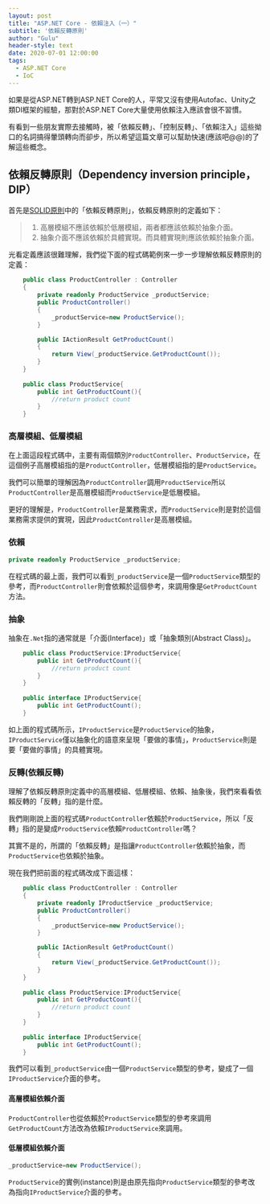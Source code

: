 ```yaml
---
layout: post
title: "ASP.NET Core - 依賴注入（一）"
subtitle: '依賴反轉原則'
author: "Gulu"
header-style: text
date: 2020-07-01 12:00:00
tags:
  - ASP.NET Core
  - IoC
---
```


如果是從ASP.NET轉到ASP.NET Core的人，平常又沒有使用Autofac、Unity之類DI框架的經驗，那對於ASP.NET Core大量使用依賴注入應該會很不習慣。

有看到一些朋友實際去接觸時，被「依賴反轉」、「控制反轉」、「依賴注入」這些拗口的名詞搞得暈頭轉向而卻步，所以希望這篇文章可以幫助快速(應該吧@@)的了解這些概念。



## 依賴反轉原則（Dependency inversion principle，DIP）

首先是[SOLID原則](https://zh.wikipedia.org/wiki/SOLID_(%E9%9D%A2%E5%90%91%E5%AF%B9%E8%B1%A1%E8%AE%BE%E8%AE%A1))中的「依賴反轉原則」，依賴反轉原則的定義如下：
> 1. 高層模組不應該依賴於低層模組，兩者都應該依賴於抽象介面。
> 2. 抽象介面不應該依賴於具體實現。而具體實現則應該依賴於抽象介面。

光看定義應該很難理解，我們從下面的程式碼範例來一步一步理解依賴反轉原則的定義：

```csharp
    public class ProductController : Controller
    {
        private readonly ProductService _productService;
        public ProductController()
        {
            _productService=new ProductService();
        }

        public IActionResult GetProductCount()
        {
            return View(_productService.GetProductCount());
        }
    }
    
    public class ProductService{
        public int GetProductCount(){
            //return product count
        }
    }
```

### 高層模組、低層模組
在上面這段程式碼中，主要有兩個類別`ProductController`、`ProductService`，在這個例子高層模組指的是`ProductController`，低層模組指的是`ProductService`。

我們可以簡單的理解因為`ProductController`調用`ProductService`所以`ProductController`是高層模組而`ProductService`是低層模組。

更好的理解是，`ProductController`是業務需求，而`ProductService`則是對於這個業務需求提供的實現，因此`ProductController`是高層模組。

### 依賴
```csharp
private readonly ProductService _productService;
```
在程式碼的最上面，我們可以看到`_productService`是一個`ProductService`類型的參考，而`ProductController`則會依賴於這個參考，來調用像是`GetProductCount`方法。

### 抽象
抽象在`.Net`指的通常就是「介面(Interface)」或「抽象類別(Abstract Class)」。
```csharp
    public class ProductService:IProductService{
        public int GetProductCount(){
            //return product count
        }
    }
    
    public interface IProductService{
        public int GetProductCount();
    }
```
如上面的程式碼所示，`IProductService`是`ProductService`的抽象，`IProductService`僅以抽象化的語意來呈現「要做的事情」，`ProductService`則是要「要做的事情」的具體實現。

### 反轉(依賴反轉)
理解了依賴反轉原則定義中的高層模組、低層模組、依賴、抽象後，我們來看看依賴反轉的「反轉」指的是什麼。

我們剛剛說上面的程式碼`ProductController`依賴於`ProductService`，所以「反轉」指的是變成`ProductService`依賴`ProductController`嗎？

其實不是的，所謂的「依賴反轉」是指讓`ProductController`依賴於抽象，而`ProductService`也依賴於抽象。

現在我們把前面的程式碼改成下面這樣：
```csharp
    public class ProductController : Controller
    {
        private readonly IProductService _productService;
        public ProductController()
        {
            _productService=new ProductService();
        }

        public IActionResult GetProductCount()
        {
            return View(_productService.GetProductCount());
        }
    }
    
    public class ProductService:IProductService{
        public int GetProductCount(){
            //return product count
        }
    }
    
    public interface IProductService{
        public int GetProductCount();
    }
```

我們可以看到`_productService`由一個`ProductService`類型的參考，變成了一個`IProductService`介面的參考。

#### 高層模組依賴介面
`ProductController`也從依賴於`ProductService`類型的參考來調用`GetProductCount`方法改為依賴`IProductService`來調用。

#### 低層模組依賴介面
```csharp
_productService=new ProductService();
```
`ProductService`的實例(instance)則是由原先指向`ProductService`類型的參考改為指向`IProductService`介面的參考。


